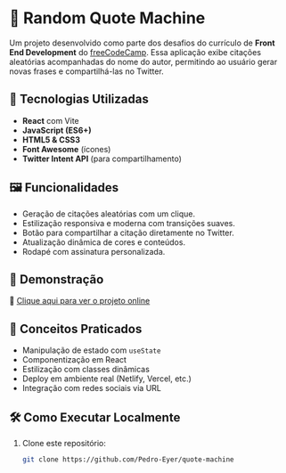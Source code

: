 # 📜 Random Quote Machine

Um projeto desenvolvido como parte dos desafios do currículo de **Front End Development** do [freeCodeCamp](https://www.freecodecamp.org/). Essa aplicação exibe citações aleatórias acompanhadas do nome do autor, permitindo ao usuário gerar novas frases e compartilhá-las no Twitter.

## 🚀 Tecnologias Utilizadas

- **React** com Vite
- **JavaScript (ES6+)**
- **HTML5 & CSS3**
- **Font Awesome** (ícones)
- **Twitter Intent API** (para compartilhamento)

## 🖼️ Funcionalidades

- Geração de citações aleatórias com um clique.
- Estilização responsiva e moderna com transições suaves.
- Botão para compartilhar a citação diretamente no Twitter.
- Atualização dinâmica de cores e conteúdos.
- Rodapé com assinatura personalizada.

## 🎨 Demonstração

🔗 [Clique aqui para ver o projeto online](https://quote-machine-ruddy.vercel.app/)


## 🧠 Conceitos Praticados

- Manipulação de estado com `useState`
- Componentização em React
- Estilização com classes dinâmicas
- Deploy em ambiente real (Netlify, Vercel, etc.)
- Integração com redes sociais via URL

## 🛠️ Como Executar Localmente

1. Clone este repositório:
   ```bash
   git clone https://github.com/Pedro-Eyer/quote-machine
